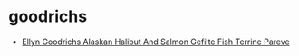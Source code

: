 # goodrichs

 * [Ellyn Goodrichs Alaskan Halibut And Salmon Gefilte Fish Terrine Pareve](../index/e/ellyn-goodrichs-alaskan-halibut-and-salmon-gefilte-fish-terrine-pareve-102011.json)
